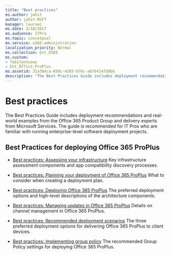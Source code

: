 ```yaml
---
title: "Best practices"
ms.author: jwhit
author: jwhit-MSFT
manager: laurawi
ms.date: 3/10/2017
ms.audience: ITPro
ms.topic: concetpual
ms.service: o365-administration
localization_priority: Normal
ms.collection: Ent_O365
ms.custom:
- feb17entnews
- Ent_Office_ProPlus
ms.assetid: 31a384ca-650c-4265-b76c-a87b414fd8b8
description: "The Best Practices Guide includes deployment recommendations and real-world examples from the Office 365 Product Group and delivery experts from Microsoft Services. The guide is recommended for IT Pros who are familiar with running enterprise-level software deployment projects."
---
```


# Best practices

The Best Practices Guide includes deployment recommendations and real-world examples from the Office 365 Product Group and delivery experts from Microsoft Services. The guide is recommended for IT Pros who are familiar with running enterprise-level software deployment projects.
  
## Best Practices for deploying Office 365 ProPlus

 - [Best practices: Assessing your infrastructure](best-practices-assessing-your-infrastructure.md) Key infrastructure assessment components and app compatibility discovery processes.
  
 - [Best practices: Planning your deployment of Office 365 ProPlus](best-practices-planning-your-deployment-of-office-365-proplus.md) What to consider when creating a deployment plan.
  
 - [Best practices: Deploying Office 365 ProPlus](best-practices-deploying-office-365-proplus.md) The preferred deployment options and high-level descriptions of the architecture components.
  
 - [Best practices: Managing updates in Office 365 ProPlus](best-practices-managing-updates-in-office-365-proplus.md) Details on channel management in Office 365 ProPlus.
  
 - [Best practices: Recommended deployment scenarios](best-practices-recommended-deployment-scenarios.md) The three preferred deployment options for delivering Office 365 ProPlus to client devices.
  
 - [Best practices: Implementing group policy](best-practices-implementing-group-policy.md) The recommended Group Policy settings for deploying Office 365 ProPlus.
  

